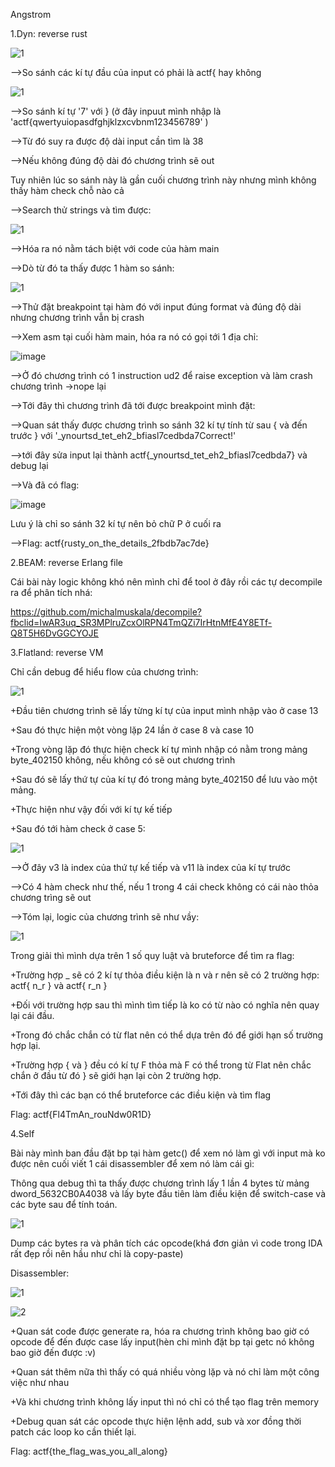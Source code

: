 Angstrom 

1.Dyn: reverse rust

![1](https://user-images.githubusercontent.com/91442807/166932169-341cdd47-98f4-4f21-990a-dfd86b63807d.png)

-->So sánh các kí tự đầu của input có phải là actf{ hay không

![1](https://user-images.githubusercontent.com/91442807/166932748-1b9d954c-1ea7-40bf-bd28-4912e5481eee.png)

-->So sánh kí tự '7' với } (ở đây inpuut mình nhập là 'actf{qwertyuiopasdfghjklzxcvbnm123456789' )

-->Từ đó suy ra được độ dài input cần tìm là 38

-->Nếu không đúng độ dài đó chương trình sẽ out 

Tuy nhiên lúc so sánh này là gần cuối chương trình này nhưng mình không thấy hàm check chỗ nào cả

-->Search thử strings và tìm được:

![1](https://user-images.githubusercontent.com/91442807/166934558-9388d878-f04c-4a51-90dd-0ed23d41cd76.png)

-->Hóa ra nó nằm tách biệt với code của hàm main

-->Dò từ đó ta thấy được 1 hàm so sánh:

![1](https://user-images.githubusercontent.com/91442807/166935308-44a65c3a-65d3-48c9-8bcf-3bf2564892dd.png)

-->Thử đặt breakpoint tại hàm đó với input đúng format và đúng độ dài nhưng chương trình vẫn bị crash

-->Xem asm tại cuối hàm main, hóa ra nó có gọi tới 1 địa chỉ:

![image](https://user-images.githubusercontent.com/91442807/166935727-cfd4f11a-a9a2-4afb-826e-923b2c01b9ba.png)

-->Ở đó chương trình có 1 instruction ud2 để raise exception và làm crash chương trình ->nope lại

-->Tới đây thì chương trình đã tới được breakpoint mình đặt:

-->Quan sát thấy được chương trình so sánh 32 kí tự tính từ sau { và đến trước } với '_ynourtsd_tet_eh2_bfiasl7cedbda7Correct!'

-->tới đây sửa input lại thành actf{_ynourtsd_tet_eh2_bfiasl7cedbda7} và debug lại

-->Và đã có flag: 

![image](https://user-images.githubusercontent.com/91442807/166937579-6dcd3900-38db-4185-94ee-d073f0aa4996.png)

Lưu ý là chỉ so sánh 32 kí tự nên bỏ chữ P ở cuối ra

-->Flag: actf{rusty_on_the_details_2fbdb7ac7de}


2.BEAM: reverse Erlang file

Cái bài này logic không khó nên mình chỉ để tool ở đây rồi các tự decompile ra để phân tích nhá:

https://github.com/michalmuskala/decompile?fbclid=IwAR3uq_SR3MPlruZcxOlRPN4TmQZi7IrHtnMfE4Y8ETf-Q8T5H6DvGGCYOJE


3.Flatland: reverse VM

Chỉ cần debug để hiểu flow của chương trình:

![1](https://user-images.githubusercontent.com/91442807/166939097-d09d19ed-b4dc-4705-beaa-133c1c1aad45.png)

+Đầu tiên chương trình sẽ lấy từng kí tự của input mình nhập vào ở case 13

+Sau đó thực hiện một vòng lặp 24 lần ở case 8 và case 10

+Trong vòng lặp đó thực hiện check kí tự mình nhập có nằm trong mảng byte_402150 không, nếu không có sẽ out chương trình 

+Sau đó sẽ lấy thứ tự của kí tự đó trong mảng byte_402150 để lưu vào một mảng.

+Thực hiện như vậy đối với kí tự kế tiếp

+Sau đó tới hàm check ở case 5:

![1](https://user-images.githubusercontent.com/91442807/166940156-880492b5-b869-4366-9166-e975cf62cf06.png)

-->Ở đây v3 là index của thứ tự kế tiếp và v11 là index của kí tự trước 

-->Có 4 hàm check như thế, nếu 1 trong 4 cái check không có cái nào thỏa chương trìng sẽ out 

-->Tóm lại, logic của chương trình sẽ như vầy:

![1](https://user-images.githubusercontent.com/91442807/166942349-2ad7b65e-4ca1-4bd5-80bd-7d078886c7dd.png)

Trong giải thì mình dựa trên 1 số quy luật và bruteforce để tìm ra flag:

+Trường hợp _ sẽ có 2 kí tự thỏa điều kiện là n và r nên sẽ có 2 trường hợp: actf{  n_r } và actf{ r_n }

+Đối với trường hợp sau thì mình tìm tiếp là ko có từ nào có nghĩa nên quay lại cái đầu.

+Trong đó chắc chắn có từ flat nên có thể dựa trên đó để giới hạn số trường hợp lại.

+Trường hợp { và } đều có kí tự F thỏa mà F có thể trong từ Flat nên chắc chắn ở đầu từ đó } sẽ giới hạn lại còn 2 trường hợp.

+Tới đây thì các bạn có thể bruteforce các điều kiện và tìm flag

Flag: actf{Fl4TmAn_rouNdw0R1D}



4.Self

Bài này mình ban đầu đặt bp tại hàm getc() để xem nó làm gì với input mà ko được nên cuối viết 1 cái disassembler để xem nó làm cái gì:

Thông qua debug thì ta thấy được chương trình lấy 1 lần 4 bytes từ mảng dword_5632CB0A4038 và lấy byte đầu tiên làm điều kiện để switch-case và các byte sau để tính toán.

![1](https://user-images.githubusercontent.com/91442807/166946518-fcfdabd4-9d2a-4d0a-a57a-2b6340a57ca6.png)

Dump các bytes ra và phân tích các opcode(khá đơn giản vì code trong IDA rất đẹp rồi nên hầu như chỉ là copy-paste)

Disassembler:

![1](https://user-images.githubusercontent.com/91442807/166978131-2264ccbd-b6d1-48e5-9004-ba45e26b3392.png)

![2](https://user-images.githubusercontent.com/91442807/166978153-3af4d7e3-1110-4ac4-a0ad-c36c1986655d.png)

+Quan sát code được generate ra, hóa ra chương trình không bao giờ có opcode để đến được case lấy input(hèn chi mình đặt bp tại getc nó không bao giờ đến được :v)

+Quan sát thêm nữa thì thấy có quá nhiều vòng lặp và nó chỉ làm một công việc như nhau

+Và khi chương trình không lấy input thì nó chỉ có thể tạo flag trên memory

+Debug quan sát các opcode thực hiện lệnh add, sub và xor đồng thời patch các loop ko cần thiết lại.

Flag: actf{the_flag_was_you_all_along}















